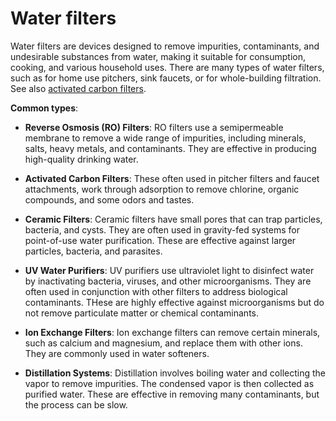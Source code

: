 # Water filters

Water filters are devices designed to remove impurities, contaminants, and undesirable substances from water, making it suitable for consumption, cooking, and various household uses. There are many types of water filters, such as for home use pitchers, sink faucets, or for whole-building filtration. See also [activated carbon filters](../activated-carbon-filters/).

**Common types**:

* **Reverse Osmosis (RO) Filters**: RO filters use a semipermeable membrane to remove a wide range of impurities, including minerals, salts, heavy metals, and contaminants. They are effective in producing high-quality drinking water.

* **Activated Carbon Filters**: These often used in pitcher filters and faucet attachments, work through adsorption to remove chlorine, organic compounds, and some odors and tastes.

* **Ceramic Filters**: Ceramic filters have small pores that can trap particles, bacteria, and cysts. They are often used in gravity-fed systems for point-of-use water purification. These are effective against larger particles, bacteria, and parasites.

* **UV Water Purifiers**: UV purifiers use ultraviolet light to disinfect water by inactivating bacteria, viruses, and other microorganisms. They are often used in conjunction with other filters to address biological contaminants. THese are highly effective against microorganisms but do not remove particulate matter or chemical contaminants.

* **Ion Exchange Filters**: Ion exchange filters can remove certain minerals, such as calcium and magnesium, and replace them with other ions. They are commonly used in water softeners.

* **Distillation Systems**: Distillation involves boiling water and collecting the vapor to remove impurities. The condensed vapor is then collected as purified water. These are effective in removing many contaminants, but the process can be slow.
